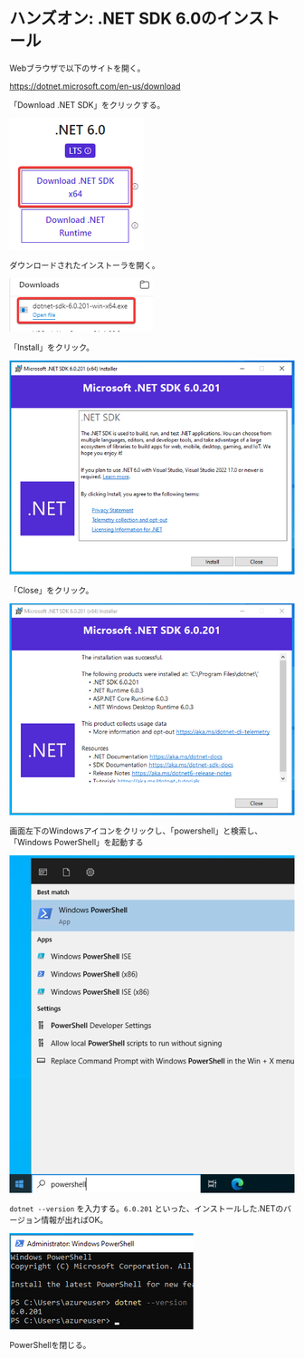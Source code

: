 # ハンズオン: .NET SDK 6.0のインストール

Webブラウザで以下のサイトを開く。

https://dotnet.microsoft.com/en-us/download

「Download .NET SDK」をクリックする。

![](images/ss-2022-04-02-02-14-07.png)

ダウンロードされたインストーラを開く。

![](images/ss-2022-04-02-02-15-41.png)

「Install」をクリック。

![](images/ss-2022-04-02-02-16-07.png)

「Close」をクリック。

![](images/ss-2022-04-02-02-17-01.png)

画面左下のWindowsアイコンをクリックし、「powershell」と検索し、「Windows PowerShell」を起動する

![](images/ss-2022-04-02-02-18-14.png)

`dotnet --version` を入力する。`6.0.201` といった、インストールした.NETのバージョン情報が出ればOK。

![](images/ss-2022-04-02-02-19-02.png)

PowerShellを閉じる。

